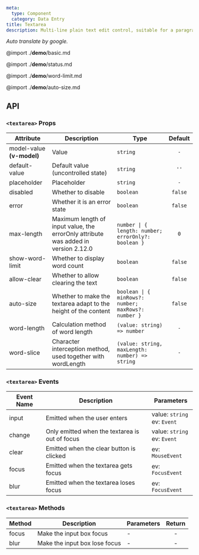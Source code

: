 ```yaml
meta:
  type: Component
  category: Data Entry
title: Textarea
description: Multi-line plain text edit control, suitable for a paragraph of opinion in the comment or feedback form.
```

*Auto translate by google.*

@import ./__demo__/basic.md

@import ./__demo__/status.md

@import ./__demo__/word-limit.md

@import ./__demo__/auto-size.md

## API


### `<textarea>` Props

|Attribute|Description|Type|Default|
|---|---|---|:---:|
|model-value **(v-model)**|Value|`string`|`-`|
|default-value|Default value (uncontrolled state)|`string`|`''`|
|placeholder|Placeholder|`string`|`-`|
|disabled|Whether to disable|`boolean`|`false`|
|error|Whether it is an error state|`boolean`|`false`|
|max-length|Maximum length of input value, the errorOnly attribute was added in version 2.12.0|`number \| { length: number; errorOnly?: boolean }`|`0`|
|show-word-limit|Whether to display word count|`boolean`|`false`|
|allow-clear|Whether to allow clearing the text|`boolean`|`false`|
|auto-size|Whether to make the textarea adapt to the height of the content|`boolean \| { minRows?: number; maxRows?: number }`|`false`|
|word-length|Calculation method of word length|`(value: string) => number`|`-`|
|word-slice|Character interception method, used together with wordLength|`(value: string, maxLength: number) => string`|`-`|
### `<textarea>` Events

|Event Name|Description|Parameters|
|---|---|---|
|input|Emitted when the user enters|value: `string`<br>ev: `Event`|
|change|Only emitted when the textarea is out of focus|value: `string`<br>ev: `Event`|
|clear|Emitted when the clear button is clicked|ev: `MouseEvent`|
|focus|Emitted when the textarea gets focus|ev: `FocusEvent`|
|blur|Emitted when the textarea loses focus|ev: `FocusEvent`|
### `<textarea>` Methods

|Method|Description|Parameters|Return|
|---|---|---|:---:|
|focus|Make the input box focus|-|-|
|blur|Make the input box lose focus|-|-|



